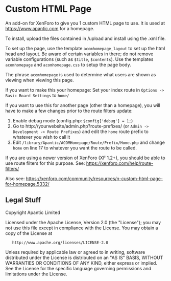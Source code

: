 # Custom HTML Page

An add-on for XenForo to give you 1 custom HTML page to use. It is used at https://www.apantic.com for a homepage.

To install, upload the files contained in /upload and install using the .xml file.

To set up the page, use the template `acomhomepage_layout` to set up the html head and layout. Be aware of certain variables in there; do not remove variable configurations (such as `$title`, `$contents`). Use the templates `acomhomepage` and `acomhomepage.css` to setup the page body.

The phrase `acomhomepage` is used to determine what users are shown as viewing when viewing this page.

If you want to make this your homepage: Set your index route in `Options -> Basic Board Settings` to `home/`

If you want to use this for another page (other than a homepage), you will have to make a few changes prior to the route filters update:
1. Enable debug mode (config.php: `$config['debug'] = 1;`)
2. Go to http://yourwebsite/admin.php?route-prefixes/ (or `Admin -> Development -> Route Prefixes`) and edit the `home` route prefix to whatever you wish to call it
3. Edit `/library/Apantic/ACOMHomepage/Route/Prefix/Home.php` and change `home` on line 17 to whatever you want the route to be called.

If you are using a newer version of XenForo (XF 1.2+), you should be able to use route filters for this purpose. See: https://xenforo.com/help/route-filters/

Also see: https://xenforo.com/community/resources/n-custom-html-page-for-homepage.5332/

## Legal Stuff
   Copyright Apantic Limited

   Licensed under the Apache License, Version 2.0 (the "License");
   you may not use this file except in compliance with the License.
   You may obtain a copy of the License at

       http://www.apache.org/licenses/LICENSE-2.0

   Unless required by applicable law or agreed to in writing, software
   distributed under the License is distributed on an "AS IS" BASIS,
   WITHOUT WARRANTIES OR CONDITIONS OF ANY KIND, either express or implied.
   See the License for the specific language governing permissions and
   limitations under the License.
